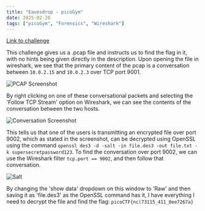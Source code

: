 ```yaml
---
title: "Eavesdrop - picoGym"
date: 2025-02-28
tags: ["picoGym", "Forensics", "Wireshark"]
---
```

[Link to challenge](https://play.picoctf.org/practice/challenge/264?category=4&difficulty=2&page=2)

This challenge gives us a .pcap file and instructs us to find the flag in it, with no hints being given directly in the description. Upon opening the file in wireshark, we see that the primary content of the pcap is a conversation between
`10.0.2.15` and `10.0.2.3` over TCP port 9001.

![PCAP Screenshot](https://i.imgur.com/qpJsCg7.png)

By right clicking on one of these conversational packets and selecting the 'Follow TCP Stream' option on Wireshark, we can see the contents of the conversation between the two hosts.

![Conversation Screenshot](https://i.imgur.com/S3nE0Jn.png)

This tells us that one of the users is transmitting an encrypted file over port 9002, which as stated in the screenshot, can be decrypted using OpenSSL using the command `openssl des3 -d -salt -in file.des3 -out file.txt -k supersecretpassword123`. To find the conversation over port 9002, we can use the Wireshark filter `tcp.port == 9002`, and then follow that conversation.

![Salt](https://i.imgur.com/W0TcIqk.png)

By changing the 'show data' dropdown on this window to 'Raw' and then saving it as 'file.des3' as the OpenSSL command has it, I have everything I need to decrypt the file and find the flag: `picoCTF{nc(73115_411_0ee7267a}`
